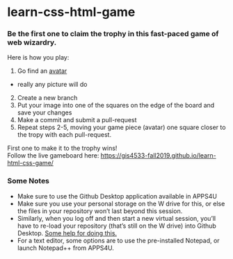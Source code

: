 # learn-css-html-game

### Be the first one to claim the trophy in this fast-paced game of web wizardry.

Here is how you play:  
1. Go find an [avatar](https://techterms.com/definition/avatar)   
  - really any picture will do
2. Create a new branch
3. Put your image into one of the squares on the edge of the board and save your changes
4. Make a commit and submit a pull-request
5. Repeat steps 2-5, moving your game piece (avatar) one square closer to the tropy with each pull-request.

First one to make it to the trophy wins!  
Follow the live gameboard here: https://gis4533-fall2019.github.io/learn-html-css-game/

### Some Notes  
- Make sure to use the Github Desktop application available in APPS4U
- Make sure you use your personal storage on the W drive for this, or else the files in your repository won’t last beyond this session.
- Similarly, when you log off and then start a new virtual session, you’ll have to re-load your repository (that’s still on the W drive) into Github Desktop. [Some help for doing this.](https://help.github.com/en/desktop/contributing-to-projects/adding-a-repository-from-your-local-computer-to-github-desktop) 
- For a text editor, some options are to use the pre-installed Notepad, or launch Notepad++ from APPS4U.
